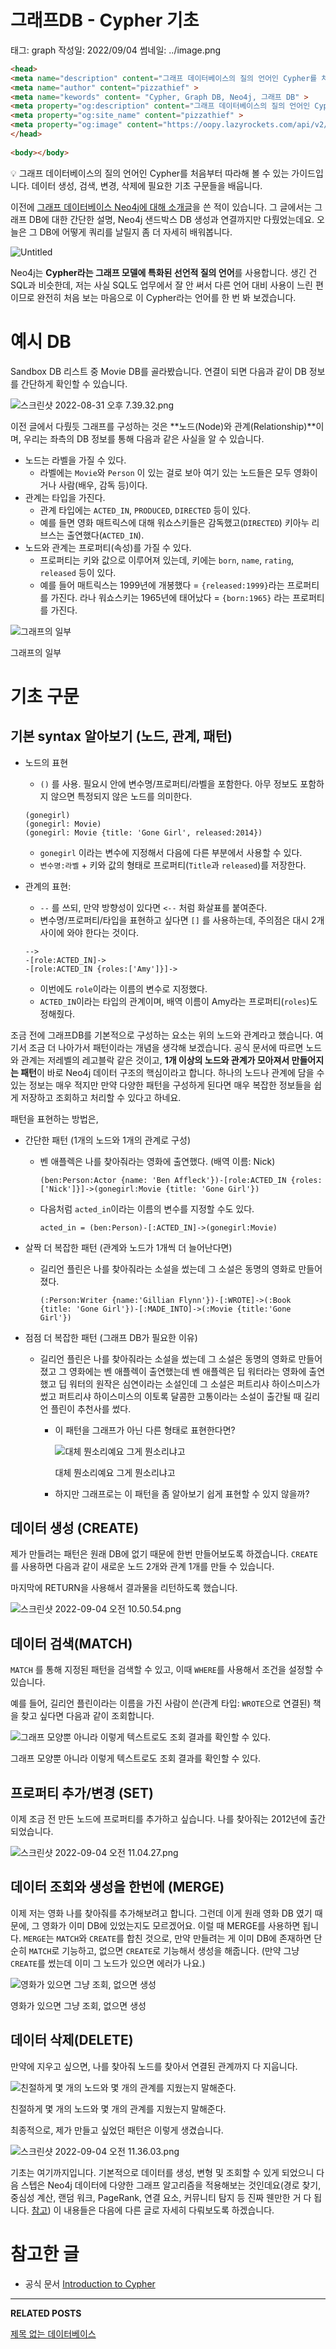# 그래프DB - Cypher 기초

태그: graph
작성일: 2022/09/04
썸네일: ../image.png

```html
<head>
<meta name="description" content="그래프 데이터베이스의 질의 언어인 Cypher를 처음부터 따라해 볼 수 있는 가이드입니다. 데이터 생성, 검색, 변경, 삭제에 필요한 기초 구문들을 배웁니다." >
<meta name="author" content="pizzathief" >
<meta name="kewords" content= "Cypher, Graph DB, Neo4j, 그래프 DB" >
<meta property="og:description" content="그래프 데이터베이스의 질의 언어인 Cypher를 처음부터 따라해 볼 수 있는 가이드입니다. 데이터 생성, 검색, 변경, 삭제에 필요한 기초 구문들을 배웁니다." >
<meta property="og:site_name" content="pizzathief" >
<meta property="og:image" content="https://oopy.lazyrockets.com/api/v2/notion/image?src=https%3A%2F%2Fs3-us-west-2.amazonaws.com%2Fsecure.notion-static.com%2Fac0154d9-4aec-4ac1-8615-7445fd504375%2FUntitled.png&blockId=94ac6bc9-deb4-4223-ac23-094213200812" >
</head>
	
<body></body>
```

<aside>
💡 그래프 데이터베이스의 질의 언어인 Cypher를 처음부터 따라해 볼 수 있는 가이드입니다. 데이터 생성, 검색, 변경, 삭제에 필요한 기초 구문들을 배웁니다.

</aside>

이전에 [그래프 데이터베이스 Neo4j에 대해 소개글](https://pizzathief.oopy.io/graphdb-neo4j-introduction)을 쓴 적이 있습니다. 그 글에서는 그래프 DB에 대한 간단한 설명, Neo4j 샌드박스 DB 생성과 연결까지만 다뤘었는데요. 오늘은 그 DB에 어떻게 쿼리를 날릴지 좀 더 자세히 배워봅니다.

![Untitled](%E1%84%80%E1%85%B3%E1%84%85%E1%85%A2%E1%84%91%E1%85%B3DB%20-%20Cypher%20%E1%84%80%E1%85%B5%E1%84%8E%E1%85%A9%2060986bcd2c3f4cbaa7a69101850956b0/Untitled.png)

Neo4j는 **Cypher라는 그래프 모델에 특화된 선언적 질의 언어**를 사용합니다. 생긴 건 SQL과 비슷한데, 저는 사실 SQL도 업무에서 잘 안 써서 다른 언어 대비 사용이 느린 편이므로 완전히 처음 보는 마음으로 이 Cypher라는 언어를 한 번 봐 보겠습니다.

# 예시 DB

Sandbox DB 리스트 중 Movie DB를 골라봤습니다. 연결이 되면 다음과 같이 DB 정보를 간단하게 확인할 수 있습니다.

![스크린샷 2022-08-31 오후 7.39.32.png](%E1%84%80%E1%85%B3%E1%84%85%E1%85%A2%E1%84%91%E1%85%B3DB%20-%20Cypher%20%E1%84%80%E1%85%B5%E1%84%8E%E1%85%A9%2060986bcd2c3f4cbaa7a69101850956b0/%25E1%2584%2589%25E1%2585%25B3%25E1%2584%258F%25E1%2585%25B3%25E1%2584%2585%25E1%2585%25B5%25E1%2586%25AB%25E1%2584%2589%25E1%2585%25A3%25E1%2586%25BA_2022-08-31_%25E1%2584%258B%25E1%2585%25A9%25E1%2584%2592%25E1%2585%25AE_7.39.32.png)

이전 글에서 다뤘듯 그래프를 구성하는 것은 **노드(Node)와 관계(Relationship)**이며, 우리는 좌측의 DB 정보를 통해 다음과 같은 사실을 알 수 있습니다.

- 노드는 라벨을 가질 수 있다.
    - 라벨에는 `Movie`와 `Person` 이 있는 걸로 보아 여기 있는 노드들은 모두 영화이거나 사람(배우, 감독 등)이다.
- 관계는 타입을 가진다.
    - 관계 타입에는 `ACTED_IN`, `PRODUCED`, `DIRECTED` 등이 있다.
    - 예를 들면 영화 매트릭스에 대해 워쇼스키들은 감독했고(`DIRECTED`) 키아누 리브스는 출연했다(`ACTED_IN`).
- 노드와 관계는 프로퍼티(속성)를 가질 수 있다.
    - 프로퍼티는 키와 값으로 이루어져 있는데, 키에는 `born`, `name`, `rating`, `released` 등이 있다.
    - 예를 들어 매트릭스는 1999년에 개봉했다 =  `{released:1999}`라는 프로퍼티를 가진다. 라나 워쇼스키는 1965년에 태어났다 = `{born:1965}` 라는 프로퍼티를 가진다.

![그래프의 일부](%E1%84%80%E1%85%B3%E1%84%85%E1%85%A2%E1%84%91%E1%85%B3DB%20-%20Cypher%20%E1%84%80%E1%85%B5%E1%84%8E%E1%85%A9%2060986bcd2c3f4cbaa7a69101850956b0/%25E1%2584%2589%25E1%2585%25B3%25E1%2584%258F%25E1%2585%25B3%25E1%2584%2585%25E1%2585%25B5%25E1%2586%25AB%25E1%2584%2589%25E1%2585%25A3%25E1%2586%25BA_2022-08-31_%25E1%2584%258B%25E1%2585%25A9%25E1%2584%2592%25E1%2585%25AE_7.41.32.png)

그래프의 일부

# 기초 구문

## 기본 syntax 알아보기 (노드, 관계, 패턴)

- 노드의 표현
    - `()` 를 사용. 필요시 안에 변수명/프로퍼티/라벨을 포함한다. 아무 정보도 포함하지 않으면 특정되지 않은 노드를 의미한다.
    
    ```
    (gonegirl)
    (gonegirl: Movie)
    (gonegirl: Movie {title: 'Gone Girl', released:2014})
    ```
    
    - `gonegirl` 이라는 변수에 지정해서 다음에 다른 부분에서 사용할 수 있다.
    - `변수명:라벨` + 키와 값의 형태로 프로퍼티(`Title`과 `released`)를 저장한다.
- 관계의 표현:
    - `--` 를 쓰되, 만약 방향성이 있다면 `<--` 처럼 화살표를 붙여준다.
    - 변수명/프로퍼티/타입을 표현하고 싶다면 `[]` 를 사용하는데, 주의점은 대시 2개 사이에 와야 한다는 것이다.
    
    ```
    -->
    -[role:ACTED_IN]->
    -[role:ACTED_IN {roles:['Amy']}]->
    ```
    
    - 이번에도 `role`이라는 이름의 변수로 지정했다.
    - `ACTED_IN`이라는 타입의 관계이며, 배역 이름이 Amy라는 프로퍼티(`roles`)도 정해줬다.

조금 전에 그래프DB를 기본적으로 구성하는 요소는 위의 노드와 관계라고 했습니다. 여기서 조금 더 나아가서 패턴이라는 개념을 생각해 보겠습니다. 공식 문서에 따르면 노드와 관계는 저레벨의 레고블락 같은 것이고, **1개 이상의 노드와 관계가 모아져서 만들어지는 패턴**이 바로 Neo4j 데이터 구조의 핵심이라고 합니다. 하나의 노드나 관계에 담을 수 있는 정보는 매우 적지만 만약 다양한 패턴을 구성하게 된다면 매우 복잡한 정보들을 쉽게 저장하고 조회하고 처리할 수 있다고 하네요.

패턴을 표현하는 방법은,

- 간단한 패턴 (1개의 노드와 1개의 관계로 구성)
    - 벤 애플렉은 나를 찾아줘라는 영화에 출연했다. (배역 이름: Nick)
        
        ```
        (ben:Person:Actor {name: 'Ben Affleck'})-[role:ACTED_IN {roles: ['Nick']}]->(gonegirl:Movie {title: 'Gone Girl'})
        ```
        
    - 다음처럼 `acted_in`이라는 이름의 변수를 지정할 수도 있다.
        
        ```
        acted_in = (ben:Person)-[:ACTED_IN]->(gonegirl:Movie)
        ```
        
- 살짝 더 복잡한 패턴 (관계와 노드가 1개씩 더 늘어난다면)
    - 길리언 플린은 나를 찾아줘라는 소설을 썼는데 그 소설은 동명의 영화로 만들어졌다.
        
        ```
        (:Person:Writer {name:'Gillian Flynn'})-[:WROTE]->(:Book {title: 'Gone Girl'})-[:MADE_INTO]->(:Movie {title:'Gone Girl'})
        ```
        
- 점점 더 복잡한 패턴 (그래프 DB가 필요한 이유)
    - 길리언 플린은 나를 찾아줘라는 소설을 썼는데 그 소설은 동명의 영화로 만들어졌고 그 영화에는 벤 애플렉이 출연했는데 벤 애플렉은 딥 워터라는 영화에 출연했고 딥 워터의 원작은 심연이라는 소설인데 그 소설은 퍼트리샤 하이스미스가 썼고 퍼트리샤 하이스미스의 이토록 달콤한 고통이라는 소설이 출간될 때 길리언 플린이 추천사를 썼다.
        - 이 패턴을 그래프가 아닌 다른 형태로 표현한다면?
            
            ![대체 뭔소리예요 그게 뭔소리냐고](%E1%84%80%E1%85%B3%E1%84%85%E1%85%A2%E1%84%91%E1%85%B3DB%20-%20Cypher%20%E1%84%80%E1%85%B5%E1%84%8E%E1%85%A9%2060986bcd2c3f4cbaa7a69101850956b0/d8RfM5c0g.jpeg.webp)
            
            대체 뭔소리예요 그게 뭔소리냐고
            
        - 하지만 그래프로는 이 패턴을 좀 알아보기 쉽게 표현할 수 있지 않을까?

## 데이터 생성 (CREATE)

제가 만들려는 패턴은 원래 DB에 없기 때문에 한번 만들어보도록 하겠습니다. `CREATE` 를 사용하면 다음과 같이 새로운 노드 2개와 관계 1개를 만들 수 있습니다.

마지막에 RETURN을 사용해서 결과물을 리턴하도록 했습니다.

![스크린샷 2022-09-04 오전 10.50.54.png](%E1%84%80%E1%85%B3%E1%84%85%E1%85%A2%E1%84%91%E1%85%B3DB%20-%20Cypher%20%E1%84%80%E1%85%B5%E1%84%8E%E1%85%A9%2060986bcd2c3f4cbaa7a69101850956b0/%25E1%2584%2589%25E1%2585%25B3%25E1%2584%258F%25E1%2585%25B3%25E1%2584%2585%25E1%2585%25B5%25E1%2586%25AB%25E1%2584%2589%25E1%2585%25A3%25E1%2586%25BA_2022-09-04_%25E1%2584%258B%25E1%2585%25A9%25E1%2584%258C%25E1%2585%25A5%25E1%2586%25AB_10.50.54.png)

## 데이터 검색(MATCH)

`MATCH` 를 통해 지정된 패턴을 검색할 수 있고, 이때 `WHERE`를 사용해서 조건을 설정할 수 있습니다.

예를 들어, 길리언 플린이라는 이름을 가진 사람이 쓴(관계 타입: `WROTE`으로 연결된) 책을 찾고 싶다면 다음과 같이 조회합니다.

![그래프 모양뿐 아니라 이렇게 텍스트로도 조회 결과를 확인할 수 있다.](%E1%84%80%E1%85%B3%E1%84%85%E1%85%A2%E1%84%91%E1%85%B3DB%20-%20Cypher%20%E1%84%80%E1%85%B5%E1%84%8E%E1%85%A9%2060986bcd2c3f4cbaa7a69101850956b0/%25E1%2584%2589%25E1%2585%25B3%25E1%2584%258F%25E1%2585%25B3%25E1%2584%2585%25E1%2585%25B5%25E1%2586%25AB%25E1%2584%2589%25E1%2585%25A3%25E1%2586%25BA_2022-09-04_%25E1%2584%258B%25E1%2585%25A9%25E1%2584%258C%25E1%2585%25A5%25E1%2586%25AB_11.01.40.png)

그래프 모양뿐 아니라 이렇게 텍스트로도 조회 결과를 확인할 수 있다.

## 프로퍼티 추가/변경 (SET)

이제 조금 전 만든 노드에 프로퍼티를 추가하고 싶습니다. 나를 찾아줘는 2012년에 출간되었습니다.

![스크린샷 2022-09-04 오전 11.04.27.png](%E1%84%80%E1%85%B3%E1%84%85%E1%85%A2%E1%84%91%E1%85%B3DB%20-%20Cypher%20%E1%84%80%E1%85%B5%E1%84%8E%E1%85%A9%2060986bcd2c3f4cbaa7a69101850956b0/%25E1%2584%2589%25E1%2585%25B3%25E1%2584%258F%25E1%2585%25B3%25E1%2584%2585%25E1%2585%25B5%25E1%2586%25AB%25E1%2584%2589%25E1%2585%25A3%25E1%2586%25BA_2022-09-04_%25E1%2584%258B%25E1%2585%25A9%25E1%2584%258C%25E1%2585%25A5%25E1%2586%25AB_11.04.27.png)

## 데이터 조회와 생성을 한번에 (MERGE)

이제 저는 영화 나를 찾아줘를 추가해보려고 합니다. 그런데 이게 원래 영화 DB 였기 때문에, 그 영화가 이미 DB에 있었는지도 모르겠어요. 이럴 때 MERGE를 사용하면 됩니다. `MERGE`는 `MATCH`와 `CREATE`를 합친 것으로, 만약 만들려는 게 이미 DB에 존재하면 단순히 `MATCH`로 기능하고, 없으면 `CREATE`로 기능해서 생성을 해줍니다. (만약 그냥 `CREATE`를 썼는데 이미 그 노드가 있으면 에러가 나요.)

![영화가 있으면 그냥 조회, 없으면 생성](%E1%84%80%E1%85%B3%E1%84%85%E1%85%A2%E1%84%91%E1%85%B3DB%20-%20Cypher%20%E1%84%80%E1%85%B5%E1%84%8E%E1%85%A9%2060986bcd2c3f4cbaa7a69101850956b0/%25E1%2584%2589%25E1%2585%25B3%25E1%2584%258F%25E1%2585%25B3%25E1%2584%2585%25E1%2585%25B5%25E1%2586%25AB%25E1%2584%2589%25E1%2585%25A3%25E1%2586%25BA_2022-09-04_%25E1%2584%258B%25E1%2585%25A9%25E1%2584%258C%25E1%2585%25A5%25E1%2586%25AB_11.17.36.png)

영화가 있으면 그냥 조회, 없으면 생성

## 데이터 삭제(DELETE)

만약에 지우고 싶으면, 나를 찾아줘 노드를 찾아서 연결된 관계까지 다 지웁니다.

![친절하게 몇 개의 노드와 몇 개의 관계를 지웠는지 말해준다.](%E1%84%80%E1%85%B3%E1%84%85%E1%85%A2%E1%84%91%E1%85%B3DB%20-%20Cypher%20%E1%84%80%E1%85%B5%E1%84%8E%E1%85%A9%2060986bcd2c3f4cbaa7a69101850956b0/%25E1%2584%2589%25E1%2585%25B3%25E1%2584%258F%25E1%2585%25B3%25E1%2584%2585%25E1%2585%25B5%25E1%2586%25AB%25E1%2584%2589%25E1%2585%25A3%25E1%2586%25BA_2022-09-04_%25E1%2584%258B%25E1%2585%25A9%25E1%2584%258C%25E1%2585%25A5%25E1%2586%25AB_10.47.44.png)

친절하게 몇 개의 노드와 몇 개의 관계를 지웠는지 말해준다.

최종적으로, 제가 만들고 싶었던 패턴은 이렇게 생겼습니다.

![스크린샷 2022-09-04 오전 11.36.03.png](%E1%84%80%E1%85%B3%E1%84%85%E1%85%A2%E1%84%91%E1%85%B3DB%20-%20Cypher%20%E1%84%80%E1%85%B5%E1%84%8E%E1%85%A9%2060986bcd2c3f4cbaa7a69101850956b0/%25E1%2584%2589%25E1%2585%25B3%25E1%2584%258F%25E1%2585%25B3%25E1%2584%2585%25E1%2585%25B5%25E1%2586%25AB%25E1%2584%2589%25E1%2585%25A3%25E1%2586%25BA_2022-09-04_%25E1%2584%258B%25E1%2585%25A9%25E1%2584%258C%25E1%2585%25A5%25E1%2586%25AB_11.36.03.png)

기초는 여기까지입니다.  기본적으로 데이터를 생성, 변형 및 조회할 수 있게 되었으니 다음 스텝은 Neo4j 데이터에 다양한 그래프 알고리즘을 적용해보는 것인데요(경로 찾기, 중심성 계산,  랜덤 워크, PageRank, 연결 요소, 커뮤니티 탐지 등 진짜 웬만한 거 다 됩니다. [참고](https://neo4j.com/docs/graph-data-science/current/algorithms/)) 이 내용들은 다음에 다른 글로 자세히 다뤄보도록 하겠습니다.

# 참고한 글

- 공식 문서 [Introduction to Cypher](https://neo4j.com/docs/getting-started/current/cypher-intro/)

---

**RELATED POSTS**

[제목 없는 데이터베이스](%E1%84%80%E1%85%B3%E1%84%85%E1%85%A2%E1%84%91%E1%85%B3DB%20-%20Cypher%20%E1%84%80%E1%85%B5%E1%84%8E%E1%85%A9%2060986bcd2c3f4cbaa7a69101850956b0/%E1%84%8C%E1%85%A6%E1%84%86%E1%85%A9%E1%86%A8%20%E1%84%8B%E1%85%A5%E1%86%B9%E1%84%82%E1%85%B3%E1%86%AB%20%E1%84%83%E1%85%A6%E1%84%8B%E1%85%B5%E1%84%90%E1%85%A5%E1%84%87%E1%85%A6%E1%84%8B%E1%85%B5%E1%84%89%E1%85%B3%20bb32e2ec75424c75a83ef23645c29d68.csv)